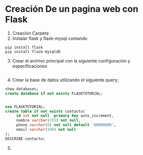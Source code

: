 # Creación De un pagina web con Flask

1.  Creación Carpeta
2. Instalar flask y flask-mysql comando

```
pip install flask  
pip install flask-mysqldb
```
3. Crear el archivo principal con la siguiente configuración y especificaciones
```

```

4. Crear la base de datos utilizando el siguiente query;

```sql
show databases;
create database if not exists FLASKTUTORIAL;


use FLASKTUTORIAL;
create table if not exists contacto(
	 id int not null  primary key auto_increment,
	 nombre varchar(255) not null, 
     phone varchar(8) not null default '00000000',
     email varchar(100) not null
);
DESCRIBE contacto;
```

5. 
    